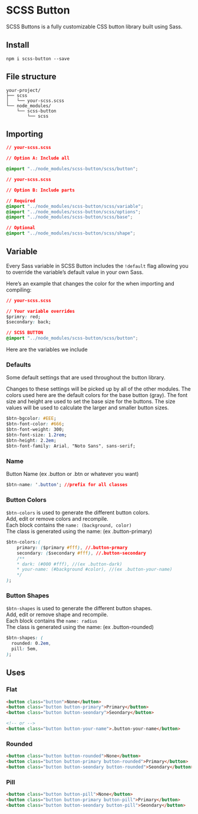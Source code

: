 <h1> SCSS Button</h1>  

SCSS Buttons is a fully customizable CSS button library built using Sass.

## Install

```npm
npm i scss-button --save

```

## File structure
```
your-project/
├── scss
│   └── your-scss.scss
└── node_modules/
    └── scss-button        
        └── scss
```


## Importing
```css
// your-scss.scss

// Option A: Include all

@import "../node_modules/scss-button/scss/button";
```

```css
// your-scss.scss

// Option B: Include parts

// Required
@import "../node_modules/scss-button/scss/variable";
@import "../node_modules/scss-button/scss/options";
@import "../node_modules/scss-button/scss/base";

// Optional
@import "../node_modules/scss-button/scss/shape";
```

## Variable
Every Sass variable in SCSS Button includes the `!default` flag allowing you to override the variable’s default value in your own Sass.

Here’s an example that changes the color for the <body> when importing and compiling:

```css
// your-scss.scss

// Your variable overrides
$primry: red;
$secondary: back;

// SCSS BUTTON
@import "../node_modules/scss-button/scss/button";
```

Here are the variables we include

### Defaults
Some default settings that are used throughout the button library.

Changes to these settings will be picked up by all of the other modules. The colors used here are the default colors for the 
base button (gray). The font size and height are used to set the base size for the buttons. The size values will be used to calculate the larger and smaller button sizes.

```css
$btn-bgcolor: #EEE;
$btn-font-color: #666;
$btn-font-weight: 300;
$btn-font-size: 1.2rem;
$btn-height: 2.2em;
$btn-font-family: Arial, "Noto Sans", sans-serif;
```

### Name
Button Name (ex .button or .btn or whatever you want)
```css
$btn-name: '.button'; //prefix for all classes
```

### Button Colors
`$btn-colors` is used to generate the different button colors. \
Add, edit or remove colors and recompile. \
Each block contains the `name: (background, color)` \
The class is generated using the name: (ex .button-primary)

```css
$btn-colors:(
    primary: ($primary #fff), //.button-prmary
    secondary: ($secondary #fff), //.button-secondary
    /**
    * dark: (#000 #fff), //(ex .button-dark)
    * your-name: (#background #color), //(ex .button-your-name)
    */
);
```

### Button Shapes
`$btn-shapes` is used to generate the different button shapes. \
Add, edit or remove shape and recompile. \
Each block contains the `name: radius` \
The class is generated using the name: (ex .button-rounded)

```css
$btn-shapes: (
  rounded: 0.2em,
  pill: 5em,
);
```

## Uses

### Flat
```html
<button class="button">None</button>
<button class="button button-primary">Primary</button>
<button class="button button-seondary">Seondary</button>

<!-- or -->
<button class="button button-your-name">.button-your-name</button>
```

### Rounded
```html
<button class="button button-rounded">None</button>
<button class="button button-primary button-rounded">Primary</button>
<button class="button button-seondary button-rounded">Seondary</button>
```

### Pill
```html
<button class="button button-pill">None</button>
<button class="button button-primary button-pill">Primary</button>
<button class="button button-seondary button-pill">Seondary</button>
```